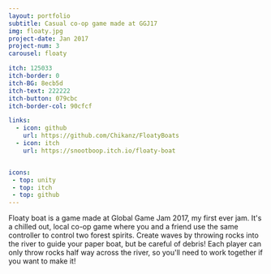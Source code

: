 ```yaml
---
layout: portfolio
subtitle: Casual co-op game made at GGJ17
img: floaty.jpg
project-date: Jan 2017
project-num: 3
carousel: floaty

itch: 125033
itch-border: 0
itch-BG: 8ecb5d
itch-text: 222222
itch-button: 079cbc
itch-border-col: 90cfcf

links:
  - icon: github
    url: https://github.com/Chikanz/FloatyBoats
  - icon: itch
    url: https://snootboop.itch.io/floaty-boat


icons:
 - top: unity  
 - top: itch
 - top: github
---
```


Floaty boat is a game made at Global Game Jam 2017, my first ever jam. It's a chilled out, local co-op game where you and a friend use the same controller to control two forest spirits. Create waves by throwing rocks into the river to guide your paper boat, but be careful of debris! Each player can only throw rocks half way across the river, so you'll need to work together if you want to make it!